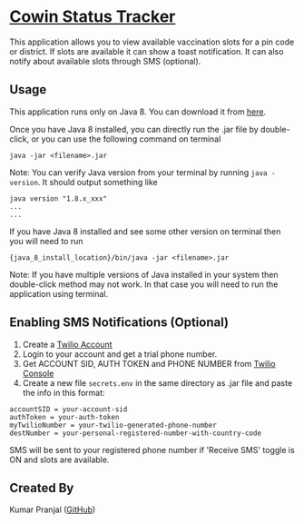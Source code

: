 # [Cowin Status Tracker](https://github.com/kpranjal2047/Cowin-Status-Tracker-GUI)

This application allows you to view available vaccination slots for a pin code or district. If slots are available it
can show a toast notification. It can also notify about available slots through SMS (optional).

## Usage

This application runs only on Java 8. You can download it
from [here](https://www.oracle.com/java/technologies/downloads/#java8).

Once you have Java 8 installed, you can directly run the .jar file by double-click, or you can use the following command
on terminal

`java -jar <filename>.jar`

Note: You can verify Java version from your terminal by running `java -version`. It should output something like

```
java version "1.8.x_xxx"
...
...
```

If you have Java 8 installed and see some other version on terminal then you will need to run

`{java_8_install_location}/bin/java -jar <filename>.jar`

Note: If you have multiple versions of Java installed in your system then double-click method may not work. In that case
you will need to run the application using terminal.

## Enabling SMS Notifications (Optional)

1. Create a [Twilio Account](https://www.twilio.com/)
2. Login to your account and get a trial phone number.
3. Get ACCOUNT SID, AUTH TOKEN and PHONE NUMBER from [Twilio Console](https://www.twilio.com/console)
4. Create a new file `secrets.env` in the same directory as .jar file and paste the info in this format:

```
accountSID = your-account-sid
authToken = your-auth-token
myTwilioNumber = your-twilio-generated-phone-number
destNumber = your-personal-registered-number-with-country-code
```

SMS will be sent to your registered phone number if 'Receive SMS' toggle is ON and slots are available.

## Created By

Kumar Pranjal ([GitHub](https://github.com/kpranjal2047))